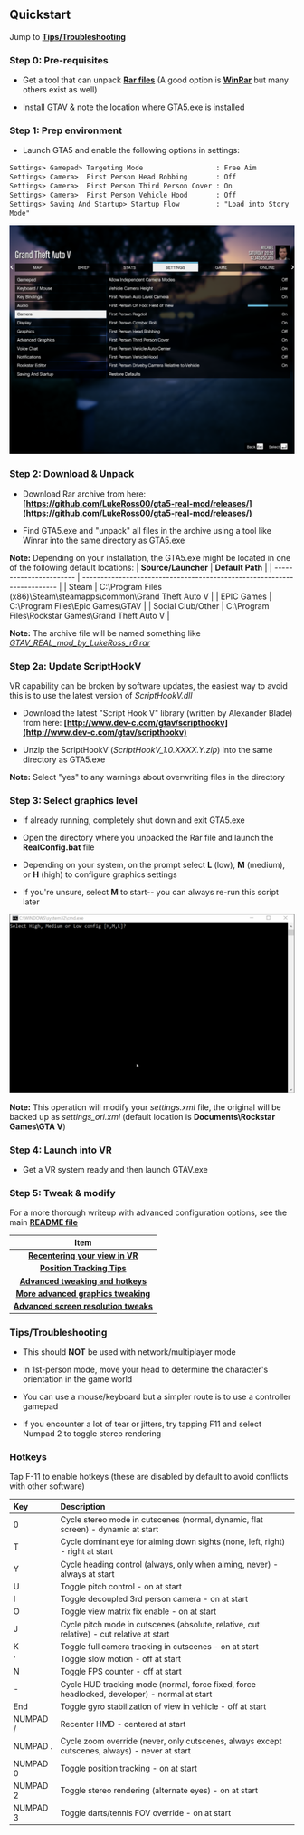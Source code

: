## Quickstart

Jump to **[Tips/Troubleshooting](#Tips/Troubleshooting)**

### Step 0: Pre-requisites

- Get a tool that can unpack **[Rar files](<https://en.wikipedia.org/wiki/RAR_(file_format)>)** (A good option is **[WinRar](https://www.win-rar.com/open-rar-file.html?&L=0)** but many others exist as well)

- Install GTAV & note the location where GTA5.exe is installed

### Step 1: Prep environment

- Launch GTA5 and enable the following options in settings:

```
Settings> Gamepad> Targeting Mode                  : Free Aim
Settings> Camera>  First Person Head Bobbing       : Off
Settings> Camera>  First Person Third Person Cover : On
Settings> Camera>  First Person Vehicle Hood       : Off
Settings> Saving And Startup> Startup Flow         : "Load into Story Mode"
```

![settings](./assets/settings.png)

### Step 2: Download & Unpack

- Download Rar archive from here: **[https://github.com/LukeRoss00/gta5-real-mod/releases/](https://github.com/LukeRoss00/gta5-real-mod/releases/)**

- Find GTA5.exe and "unpack" all files in the archive using a tool like Winrar into the same directory as GTA5.exe

**Note:** Depending on your installation, the GTA5.exe might be located in one of the following default locations:
| **Source/Launcher** | **Default Path** |
| ----------------------- | ----------------------------------------------------------------------- |
| Steam | C:\\Program Files (x86)\\Steam\\steamapps\\common\\Grand Theft Auto V |
| EPIC Games | C:\\Program Files\\Epic Games\\GTAV |
| Social Club/Other | C:\\Program Files\\Rockstar Games\\Grand Theft Auto V |

**Note:** The archive file will be named something like _[GTAV_REAL_mod_by_LukeRoss_r6.rar](https://github.com/LukeRoss00/gta5-real-mod/releases/download/r6/GTAV_REAL_mod_by_LukeRoss_r6.rar)_

### Step 2a: Update ScriptHookV

VR capability can be broken by software updates, the easiest way to avoid this is to use the latest version of _ScriptHookV.dll_

- Download the latest "Script Hook V" library (written by Alexander Blade) from here: **[http://www.dev-c.com/gtav/scripthookv](http://www.dev-c.com/gtav/scripthookv)**

- Unzip the ScriptHookV (_ScriptHookV_1.0.XXXX.Y.zip_) into the same directory as GTA5.exe

**Note:** Select "yes" to any warnings about overwriting files in the directory

### Step 3: Select graphics level

- If already running, completely shut down and exit GTA5.exe

- Open the directory where you unpacked the Rar file and launch the **RealConfig.bat** file

- Depending on your system, on the prompt select **L** (low), **M** (medium), or **H** (high) to configure graphics settings

- If you're unsure, select **M** to start-- you can always re-run this script later

![boot](./assets/boot.gif)

**Note:** This operation will modify your _settings.xml_ file, the original will be backed up as _settings_ori.xml_ (default location is **Documents\Rockstar Games\GTA V**)

### Step 4: Launch into VR

- Get a VR system ready and then launch GTAV.exe

### Step 5: Tweak & modify

For a more thorough writeup with advanced configuration options, see the main **[README file](https://github.com/LukeRoss00/gta5-real-mod/blob/master/README.md)**

|                                                               Item                                                                |
| :-------------------------------------------------------------------------------------------------------------------------------: |
|            **[Recentering your view in VR](https://github.com/LukeRoss00/gta5-real-mod#recentering-your-view-in-vr)**             |
| **[Position Tracking Tips](https://github.com/LukeRoss00/gta5-real-mod#position-tracking-animations-and-the-players-body-model)** |
|          **[Advanced tweaking and hotkeys](https://github.com/LukeRoss00/gta5-real-mod#advanced-tweaking-and-hotkeys)**           |
|      **[More advanced graphics tweaking<br/>](https://github.com/LukeRoss00/gta5-real-mod#more-advanced-graphics-tweaking)**      |
|    **[Advanced screen resolution tweaks](https://github.com/LukeRoss00/gta5-real-mod#even-more-advanced-resolution-tweaking)**    |

### Tips/Troubleshooting

- This should **NOT** be used with network/multiplayer mode

- In 1st-person mode, move your head to determine the character's orientation in the game world

- You can use a mouse/keyboard but a simpler route is to use a controller gamepad

- If you encounter a lot of tear or jitters, try tapping F11 and select Numpad 2 to toggle stereo rendering

### Hotkeys

Tap F-11 to enable hotkeys (these are disabled by default to avoid conflicts with other software)

| Key      | Description                                                                                   |
| :------- | :-------------------------------------------------------------------------------------------- |
| 0        | Cycle stereo mode in cutscenes (normal, dynamic, flat screen) - dynamic at start              |
| T        | Cycle dominant eye for aiming down sights (none, left, right) - right at start                |
| Y        | Cycle heading control (always, only when aiming, never) - always at start                     |
| U        | Toggle pitch control - on at start                                                            |
| I        | Toggle decoupled 3rd person camera - on at start                                              |
| O        | Toggle view matrix fix enable - on at start                                                   |
| J        | Cycle pitch mode in cutscenes (absolute, relative, cut relative) - cut relative at start      |
| K        | Toggle full camera tracking in cutscenes - on at start                                        |
| '        | Toggle slow motion - off at start                                                             |
| N        | Toggle FPS counter - off at start                                                             |
| -        | Cycle HUD tracking mode (normal, force fixed, force headlocked, developer) - normal at start  |
| End      | Toggle gyro stabilization of view in vehicle - off at start                                   |
| NUMPAD / | Recenter HMD - centered at start                                                              |
| NUMPAD . | Cycle zoom override (never, only cutscenes, always except cutscenes, always) - never at start |
| NUMPAD 0 | Toggle position tracking - on at start                                                        |
| NUMPAD 2 | Toggle stereo rendering (alternate eyes) - on at start                                        |
| NUMPAD 3 | Toggle darts/tennis FOV override - on at start                                                |

